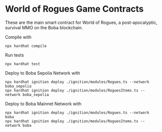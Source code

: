 # World of Rogues Game Contracts

These are the main smart contract for World of Rogues, a post-apocalyptic, survival MMO on the Boba blockchain.

Compile with
```shell
npx hardhat compile
```

Run tests
```shell
npx hardhat test
```

Deploy to Boba Sepolia Network with
```shell
npx hardhat ignition deploy ./ignition/modules/Rogues.ts --network boba_sepolia
npx hardhat ignition deploy ./ignition/modules/RoguesItems.ts --network boba_sepolia
```

Deploy to Boba Mainnet Network with
```shell
npx hardhat ignition deploy ./ignition/modules/Rogues.ts --network boba
npx hardhat ignition deploy ./ignition/modules/RoguesItems.ts --network boba
```

